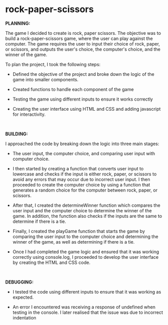 # rock-paper-scissors

**PLANNING:**


The game I decided to create is rock, paper scissors. The objective was to build a rock-paper-scissors game, where the user can play against the computer. The game requires the user to input their choice of rock, paper, or scissors, and outputs the user's choice, the computer's choice, and the winner of the game.

To plan the project, I took the following steps:

- Defined the objective of the project and broke down the logic of the game into smaller components.


- Created functions to handle each component of the game


- Testing the game using different inputs to ensure it works correctly


- Creating the user interface using HTML and CSS and adding javascript for interactivity.     

&nbsp;

**BUILDING:**
 
I approached the code by breaking down the logic into three main stages: 

- The user input, the computer choice, and comparing user input with computer choice.  
- I then started by creating a function that converts user input to lowercase and checks if the input is either rock, paper, or scissors to avoid any errors that may occur due to incorrect user input.
I then proceeded to create the computer choice by using a function that generates a random choice for the computer between rock, paper, or scissors.


- After that, I created the determineWinner function which compares the user input and the computer choice to determine the winner of the game. In addition, the function also checks if the inputs are the same to determine if there is a tie.


- Finally, I created the playGame function that starts the game by comparing the user input to the computer choice and determining the winner of the game, as well as determining if there is a tie. 


- Once I had completed the game logic and ensured that it was working correctly using console.log, I proceeded to develop the user interface by creating the HTML and CSS code.

&nbsp;

 **DEBUGGING:**

- I tested the code using different inputs to ensure that it was working as expected.

- An error I encountered was receiving a response of undefined when testing in the console. I later realised that the issue was due to incorrect indentation
